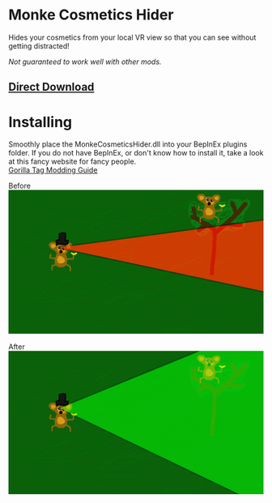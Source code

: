 # Monke Cosmetics Hider
Hides your cosmetics from your local VR view so that you can see without getting distracted!

*Not guaranteed to work well with other mods.*
## [Direct Download](https://github.com/auralius-dev/SmoothMonke/releases/download/1.0.0/MonkeCosmeticsHider.dll)

# Installing
Smoothly place the MonkeCosmeticsHider.dll into your BepInEx plugins folder. If you do not have BepInEx, or don't know how to install it, take a look at this fancy website for fancy people.\
[Gorilla Tag Modding Guide](https://gorillatagmodding.burrito.software/)

Before
![Insert image of blind monke here. :c](https://raw.githubusercontent.com/auralius-dev/MonkeCosmeticsHider/main/img/before.jpg)

After
![insert happy image of all seeing monke here. :D](https://raw.githubusercontent.com/auralius-dev/MonkeCosmeticsHider/main/img/after.jpg)
